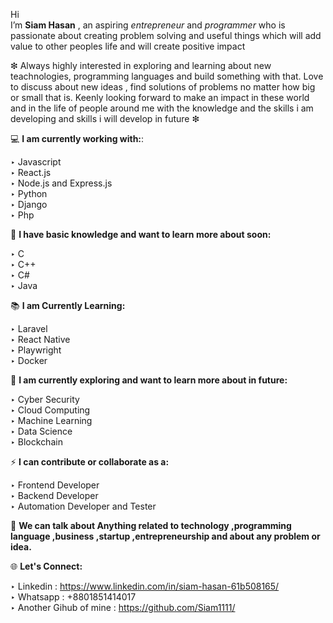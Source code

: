 Hi   
I’m **Siam Hasan** , an aspiring *entrepreneur* and *programmer* who is passionate about creating problem solving and useful things which will add value to other peoples life and will create positive impact<br>

❇ Always highly interested in exploring and learning about new teachnologies, programming languages and build something with that. Love to discuss about new ideas , find solutions of problems no matter how big or small that is. Keenly looking forward to make an impact in these world and in the life of people around me with the knowledge and the skills i am developing and skills i will develop in future ❇<br>

💻 **I am currently working with:**:<br>

  ‣ Javascript<br>
  ‣ React.js<br>
  ‣ Node.js and Express.js<br>
  ‣ Python<br>
  ‣ Django<br>
  ‣ Php<br>

🔺 **I have basic knowledge and want to learn more about soon:**<br>

  ‣ C<br>
  ‣ C++<br>
  ‣ C#<br>
  ‣ Java<br>

📚 **I am Currently Learning:**<br>

  ‣ Laravel<br>
  ‣ React Native<br>
  ‣ Playwright<br>
  ‣ Docker<br>

📅  **I am currently exploring and want to learn more about in future:**<br>

  ‣ Cyber Security<br>
  ‣ Cloud Computing<br>
  ‣ Machine Learning<br>
  ‣ Data Science<br>
  ‣ Blockchain<br>
  
 ⚡ **I can contribute or collaborate as a:**<br>
 
 ‣ Frontend Developer <br>
 ‣ Backend Developer<br>
 ‣ Automation Developer and Tester<br>
 

💬 **We can talk about Anything related to technology ,programming language ,business ,startup ,entrepreneurship and about any problem or idea.**

🌐 **Let's Connect:**<br>

‣ Linkedin : https://www.linkedin.com/in/siam-hasan-61b508165/<br>
‣ Whatsapp : +8801851414017 <br>
‣ Another Gihub of mine : https://github.com/Siam1111/


<!---
Siam1111/Siam1111 is a ✨ special ✨ repository because its `README.md` (this file) appears on your GitHub profile.
You can click the Preview link to take a look at your changes.
--->
